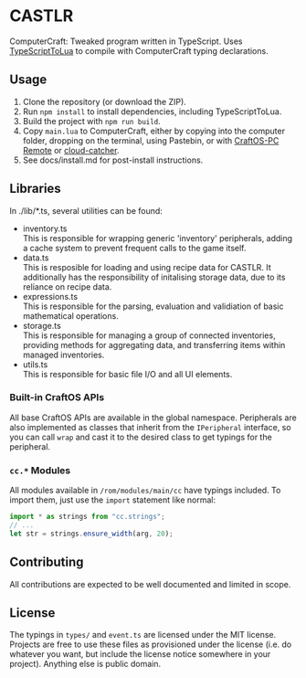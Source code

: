 # CASTLR
ComputerCraft: Tweaked program written in TypeScript. Uses [TypeScriptToLua](https://typescripttolua.github.io) to compile with ComputerCraft typing declarations.

## Usage
1. Clone the repository (or download the ZIP).
2. Run `npm install` to install dependencies, including TypeScriptToLua.
3. Build the project with `npm run build`.
4. Copy `main.lua` to ComputerCraft, either by copying into the computer folder, dropping on the terminal, using Pastebin, or with [CraftOS-PC Remote](https://remote.craftos-pc.cc) or [cloud-catcher](https://cloud-catcher.squiddev.cc).
5. See docs/install.md for post-install instructions.

## Libraries

In ./lib/*.ts, several utilities can be found:
* inventory.ts  
    This is responsible for wrapping generic 'inventory' peripherals, adding a cache system to prevent frequent calls to the game itself.
* data.ts  
    This is resposible for loading and using recipe data for CASTLR. It additionally has the responsibility of initalising storage data, due to its reliance on recipe data.
* expressions.ts  
    This is responsible for the parsing, evaluation and validiation of basic mathematical operations.
* storage.ts  
    This is responsible for managing a group of connected inventories, providing methods for aggregating data, and transferring items within managed inventories.
* utils.ts  
    This is responsible for basic file I/O and all UI elements.

### Built-in CraftOS APIs
All base CraftOS APIs are available in the global namespace.
Peripherals are also implemented as classes that inherit from the `IPeripheral` interface, so you can call `wrap` and cast it to the desired class to get typings for the peripheral.

### `cc.*` Modules
All modules available in `/rom/modules/main/cc` have typings included. To import them, just use the `import` statement like normal:
```ts
import * as strings from "cc.strings";
// ...
let str = strings.ensure_width(arg, 20);
```

## Contributing
All contributions are expected to be well documented and limited in scope.

## License
The typings in `types/` and `event.ts` are licensed under the MIT license. Projects are free to use these files as provisioned under the license (i.e. do whatever you want, but include the license notice somewhere in your project). Anything else is public domain.
